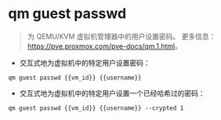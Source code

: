 # qm guest passwd

> 为 QEMU/KVM 虚拟机管理器中的用户设置密码。
> 更多信息：<https://pve.proxmox.com/pve-docs/qm.1.html>。

- 交互式地为虚拟机中的特定用户设置密码：

`qm guest passwd {{vm_id}} {{username}}`

- 交互式地为虚拟机中的特定用户设置一个已经哈希过的密码：

`qm guest passwd {{vm_id}} {{username}} --crypted 1`